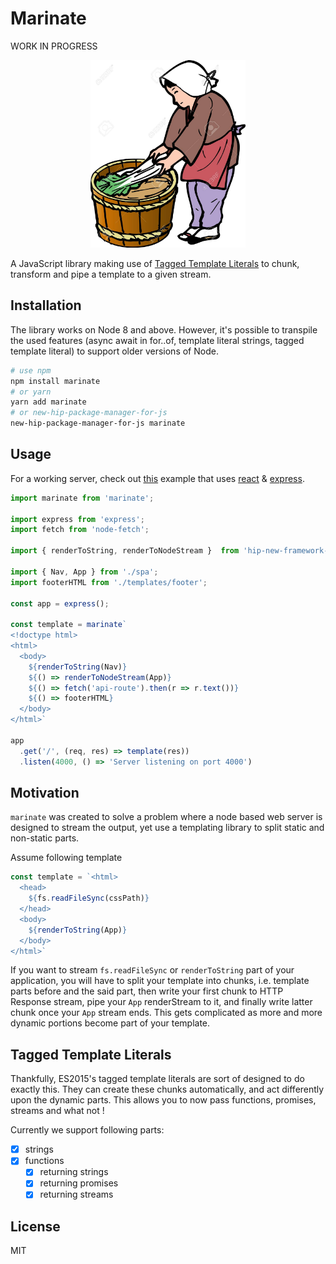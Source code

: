 # Marinate

WORK IN PROGRESS

<p align="center">
    <img src="logo.jpg" alt="Marinate logo" height="300" />
</p>

A JavaScript library making use of [Tagged Template Literals](https://developer.mozilla.org/en-US/docs/Web/JavaScript/Reference/Template_literals#Tagged_template_literals) to chunk, transform and pipe a template to a given stream.

## Installation

The library works on Node 8 and above. However, it's possible to transpile the used features (async await in for..of, template literal strings, tagged template literal) to support older versions of Node.

```bash
# use npm
npm install marinate
# or yarn
yarn add marinate
# or new-hip-package-manager-for-js
new-hip-package-manager-for-js marinate
```

## Usage

For a working server, check out [this](/example) example that uses [react](https://reactjs.org) & [express](https://expressjs.com/).

```js
import marinate from 'marinate';

import express from 'express';
import fetch from 'node-fetch';

import { renderToString, renderToNodeStream }  from 'hip-new-framework-of-the-month';

import { Nav, App } from './spa';
import footerHTML from './templates/footer';

const app = express();

const template = marinate`
<!doctype html>
<html>
  <body>
    ${renderToString(Nav)}
    ${() => renderToNodeStream(App)}
    ${() => fetch('api-route').then(r => r.text())}
    ${() => footerHTML}
  </body>
</html>`

app
  .get('/', (req, res) => template(res))
  .listen(4000, () => 'Server listening on port 4000')
```

## Motivation

`marinate` was created to solve a problem where a node based web server is designed to stream the output, yet use a templating library to split static and non-static parts.

Assume following template

```js
const template = `<html>
  <head>
    ${fs.readFileSync(cssPath)}
  </head>
  <body>
    ${renderToString(App)}
  </body>
</html>`
```

If you want to stream `fs.readFileSync` or `renderToString` part of your application, you will have to split your template into chunks, i.e. template parts before and the said part, then write your first chunk to HTTP Response stream, pipe your `App` renderStream to it, and finally write latter chunk once your `App` stream ends. This gets complicated as more and more dynamic portions become part of your template.


## Tagged Template Literals 

Thankfully, ES2015's tagged template literals are sort of designed to do exactly this. They can create these chunks automatically, and act differently upon the dynamic parts. This allows you to now pass functions, promises, streams and what not !

Currently we support following parts:

* [x] strings
* [x] functions
  * [x] returning strings
  * [x] returning promises
  * [x] returning streams

## License 
MIT